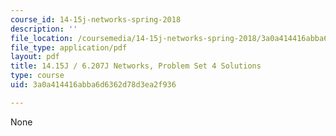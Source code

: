 ```yaml
---
course_id: 14-15j-networks-spring-2018
description: ''
file_location: /coursemedia/14-15j-networks-spring-2018/3a0a414416abba6d6362d78d3ea2f936_MIT14_15JS18_sol4.pdf
file_type: application/pdf
layout: pdf
title: 14.15J / 6.207J Networks, Problem Set 4 Solutions
type: course
uid: 3a0a414416abba6d6362d78d3ea2f936

---
```

None